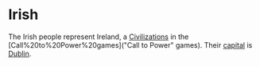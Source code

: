# Irish

The Irish people represent Ireland, a [Civilizations](civilization) in the [Call%20to%20Power%20games]("Call to Power" games). Their [capital](capital) is [Dublin](Dublin).